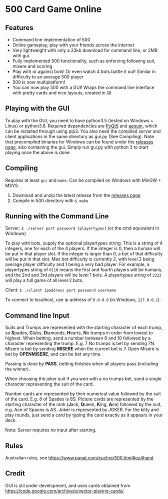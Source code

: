 500 Card Game Online
=======

## Features
* Command line implementation of 500
* Online gameplay, play with your friends across the internet
* Very lightweight with only a 23kb download for command line, or 2MB with gui.
* Fully implemented 500 functionality, such as enforcing following suit, misere and scoring
* Play with or against bots! Or even watch 4 bots battle it out! Similar in difficulty to an average 500 player
* 500 is now multiplatform!
* You can now play 500 with a GUI! Wraps the command line interface with pretty cards and nice layouts, created in Qt

## Playing with the GUI
To play with the GUI, you need to have python3.5 (tested on Windows + Linux) or python3.6. Required dependencies are [PyQt5](https://pypi.org/project/PyQt5/) and [aenum](https://pypi.org/project/aenum/), which can be installed through using pip3. You also need the compiled server and client applications in the same directory as gui.py (See Compiling). Note that precompiled binaries for Windows can be found under the [releases page](https://github.com/Gareth001/500/releases), also containing the gui. Simply run gui.py with python 3 to start playing once the above is done.

## Compiling
Requires at least `gcc` and `make`. Can be compiled on Windows with MinGW + MSYS.
1. Download and unzip the latest release from the [releases page](https://github.com/Gareth001/500/releases)
3. Compile in 500 directory with `$ make`

## Running with the Command Line
Server: `$ ./server port password [playertypes]` (or the cmd equivalent in Windows)

To play with bots, supply the optional playertypes string. This is a string of 4 integers, one for each of the 4 players. If the integer is 0, then a human will be put in that player slot. If the integer is larger than 0, a bot of that difficulty will be put in that slot. Max bot difficulty is currently 2, with level 2 being average player difficulty and 1 being a very bad player. For example, a playertypes string of `0110` means the first and fourth players will be humans, and the 2nd and 3rd players will be level 1 bots. A playertypes string of `2222` will play a full game of all level 2 bots.

Client: `$ ./client ipaddress port password username`

To connect to localhost, use ip address of `0.0.0.0` (in Windows, `127.0.0.1`).

## Command line Input
Suits and Trumps are represented with the starting character of each trump, so **S**pades, **C**lubs, **D**iamonds, **H**earts, **N**o trumps in order from lowest to highest.
When betting, send a number between 6 and 10 followed by a character representing the trump. E.g. 7 No trumps is bet by sending 7N. Misere is bet by sending **MISERE** when the current bet is 7. Open Misere is bet by **OPENMISERE**, and can be bet any time.

Passing is done by **PASS**, betting finishes when all players pass (including the winner).

When choosing the joker suit if you won with a no trumps bet, send a single character representing the suit of the card.

Number cards are represented by their numerical value followed by the suit of the card. E.g. 8 of Spades is 8S.
Picture cards are represented by the starting character of the rank (**J**ack, **Q**ueen, **K**ing, **A**ce) followed by the suit, e.g. Ace of Spaces is AS.
Joker is represented by JOKER.
For the kitty and play rounds, just send a card by typing the card exactly as it appears in your deck.

Note: Server requires no input after starting.
## Rules
Australian rules, see https://www.pagat.com/euchre/500.html#oz4hand
## Credit
GUI is stil under development, and uses cards obtained from https://code.google.com/archive/p/vector-playing-cards/.
